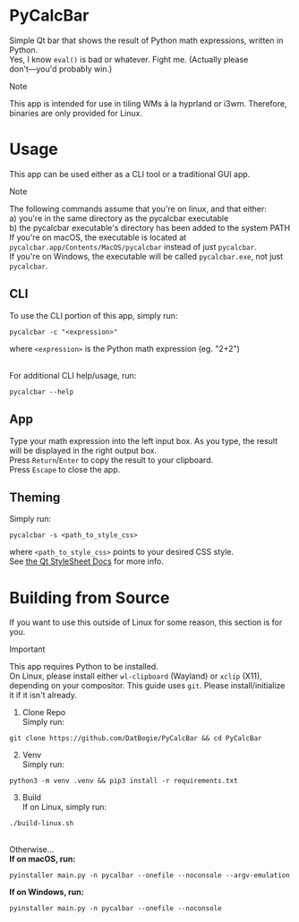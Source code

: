 # PyCalcBar
Simple Qt bar that shows the result of Python math expressions, written in Python.
<br>Yes, I know `eval()` is bad or whatever. Fight me. (Actually please don't―you'd probably win.)

> [!Note]
> This app is intended for use in tiling WMs à la hyprland or i3wm.
> Therefore, binaries are only provided for Linux.

# Usage
This app can be used either as a CLI tool or a traditional GUI app.

> [!Note]
> The following commands assume that you're on linux, and that either:
> <br>a) you're in the same directory as the pycalcbar executable
> <br>b) the pycalcbar executable's directory has been added to the system PATH
> <br>If you're on macOS, the executable is located at `pycalcbar.app/Contents/MacOS/pycalcbar` instead of just `pycalcbar`.
> <br>If you're on Windows, the executable will be called `pycalcbar.exe`, not just `pycalcbar`.

## CLI

To use the CLI portion of this app, simply run:
```
pycalcbar -c "<expression>"
```
where `<expression>` is the Python math expression (eg. "2+2")

<br>For additional CLI help/usage, run:
```
pycalcbar --help
```

## App
Type your math expression into the left input box. As you type, the result will be displayed in the right output box.
<br>Press `Return`/`Enter` to copy the result to your clipboard.
<br>Press `Escape` to close the app.

## Theming

Simply run:
```
pycalcbar -s <path_to_style_css>
```
where `<path_to_style_css>` points to your desired CSS style.
<br>See [the Qt StyleSheet Docs](https://doc.qt.io/qt-6/stylesheet.html) for more info.

# Building from Source
If you want to use this outside of Linux for some reason, this section is for you.

> [!Important]
> This app requires Python to be installed.
<br>On Linux, please install either `wl-clipboard` (Wayland) or `xclip` (X11), depending on your compositor.
> This guide uses `git`. Please install/initialize it if it isn't already.

1. Clone Repo
<br>Simply run:
```
git clone https://github.com/DatBogie/PyCalcBar && cd PyCalcBar
```

2. Venv
<br>Simply run:
```
python3 -m venv .venv && pip3 install -r requirements.txt
```

3. Build
<br>If on Linux, simply run:
```
./build-linux.sh
```
<br>Otherwise...
<br>**If on macOS, run:**
```
pyinstaller main.py -n pycalbar --onefile --noconsole --argv-emulation
```
**If on Windows, run:**
```
pyinstaller main.py -n pycalbar --onefile --noconsole
```
